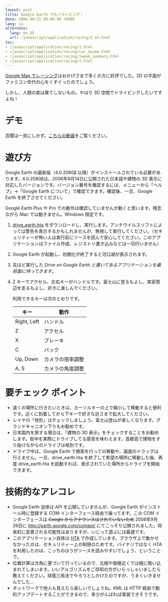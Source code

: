 ```yaml
---
layout: post
title: Google Earth でもドライビング！
date: 2006-09-21 00:00:00 +0900
lang: ja
alternate:
  lang: en_US
  url: /javascript/application/racing/2_en.html
toc:
- /javascript/application/racing/1.html
- /javascript/application/racing/car_anime.html
- /javascript/application/racing/1week_summary.html
- /javascript/application/racing/2.html
---
```

[Google Map でレーシング](./1/)はおかげさまで多くの方に好評でした。2D の平面がファミコン世代の心をくすぐったのでしょう。

しかし、人間の欲は果てしないもの。やはり 3D 空間でドライビングしたいですよね！


デモ
====

百聞は一見にしかず。<a href="http://www.youtube.com/watch?v=iMB5gzUtiM4">こちらの動画</a>をご覧ください。


遊び方
======

Google Earth の最新版（4.0.2080β 以降）がインストールされている必要があります。4.0.2080βは、2006年9月14日に公開された日本語や建物の 3D 表示に対応したバージョンです。バージョン番号を確認するには、メニューから「ヘルプ」→「Google Earth について」で確認できます。確認後、一旦、Google Earth を終了させてください。

Google Earth Plus や Pro での動作は確認していませんが動くと思います。残念ながら Mac では動きません。Windows 限定です。

1. [drive_earth.hta](2/drive_earth.hta) をダウンロードし、実行します。アンチウイルスソフトによっては警告を表示するかもしれませんが、無視して実行してください。（セキュリティーが怖い人は実行前にソースを読んで安心してください。このアプリケーションはファイル作成、レジストリ書き込みなどは一切行いません）

2. Google Earth が起動し、初期化が終了すると河口湖が表示されます。

3. 先ほど実行した *Drive on Google Earth と書いてあるアプリケーションを最前面に持ってきます*。

4. Z キーでアクセル、左右キーがハンドルです。富士山に登るもよし、実家周辺を走るもよし、好きに楽しんでください。

   利用できるキーは次のとおりです。

   キー       |動作
   -----------|----------------
   Right, Left|ハンドル
   Z          |アクセル
   X          |ブレーキ
   C          |バック
   Up, Down   |カメラの倍率調整
   A, S       |カメラの角度調整


要チェック ポイント
===================

* 遠くの場所に行きたいときは、カーソルキーの上で縮小して移動すると便利です。近くに到着してから下キーで好きな近さまで拡大してください。
* レイヤの「地形」はチェックしましょう。富士山登山が楽しくなります。グランドキャニオン下りもお勧めです。
* 日本国内を旅する場合は、「建物の 3D 表示」をチェックすることをお勧めします。街中を実際にドライブしてる感覚を味わえます。首都高で建物をすり抜けながらのドライブは格別です。
* ドライブ中は、Google Earth で検索を行っての移動や、画面のドラッグは行えません。一旦、drive_earth.hta を終了して希望の場所に移動した後、再度 drive_earth.hta を起動すれば、表示されていた場所からドライブを開始できます。


技術的なアレコレ
================

* Google Earth 自体は API を公開していませんが、Google Earth がインストール時に登録する COM インターフェース経由で操ってます。この COM インターフェースは <s>Google からアナウンスはされていないため</s> 2006年9月26日に <a href="http://earth.google.com/comapi/">http://earth.google.com/comapi/</a> にてこっそり公開されました。将来的に変更される可能性はありますが、いじって遊ぶには最適です。
* このアプリケーション自体は <a href="http://www.microsoft.com/japan/msdn/workshop/author/hta/overview/htaoverview.asp">HTA</a> で作成しています。ブラウザ上で動かせなかったのは、セキュリティー上の制限のためです。バイナリではなく HTA を利用したのは、こっちのほうがソースを読みやすいでしょう、ということで。
* 位置計算は方角に基づいて行っているので、北極や南極近くでは極に吸い込まれてしまいます。いいアルゴリズムをご存知の方がいらっしゃいましたら教えてください。球面三角法でやろうとしかけたのですが、うまくいきませんでした...
* ネットワークで他人も見えたら楽しいでしょうね。KML は HTTP 経由で動的アップデートすることができるので、多少がんばれば実装できそうです。
